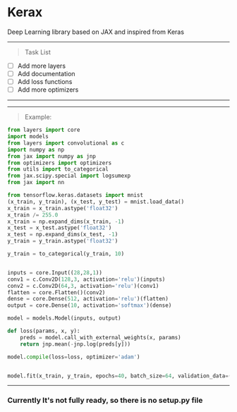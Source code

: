 # Kerax

Deep Learning library based on JAX and inspired from Keras



---
> Task List
- [ ] Add more layers
- [ ] Add documentation
- [ ] Add loss functions
- [ ] Add more optimizers 
---

---

> Example:

```python
from layers import core
import models
from layers import convolutional as c
import numpy as np
from jax import numpy as jnp
from optimizers import optimizers
from utils import to_categorical
from jax.scipy.special import logsumexp
from jax import nn

from tensorflow.keras.datasets import mnist
(x_train, y_train), (x_test, y_test) = mnist.load_data()
x_train = x_train.astype('float32')
x_train /= 255.0
x_train = np.expand_dims(x_train, -1)
x_test = x_test.astype('float32')
x_test = np.expand_dims(x_test, -1)
y_train = y_train.astype('float32')

y_train = to_categorical(y_train, 10)


inputs = core.Input((28,28,1))
conv1 = c.Conv2D(128,3, activation='relu')(inputs)
conv2 = c.Conv2D(64,3, activation='relu')(conv1)
flatten = core.Flatten()(conv2)
dense = core.Dense(512, activation='relu')(flatten)
output = core.Dense(10, activation='softmax')(dense)

model = models.Model(inputs, output)

def loss(params, x, y):
    preds = model.call_with_external_weights(x, params)
    return jnp.mean(-jnp.log(preds[y]))

model.compile(loss=loss, optimizer='adam')


model.fit(x_train, y_train, epochs=40, batch_size=64, validation_data=(x_test, y_test))

```
---


### Currently It's not fully ready, so there is no setup.py file
